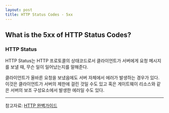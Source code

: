 ```yaml
---
layout: post
title: HTTP Status Codes - 5xx
---
```

## What is the 5xx of HTTP Status Codes?

### HTTP Status
HTTP Status는 HTTP 프로토콜의 상태코드로서 클라이언트가 서버에게 요청 메시지를 보낼 때, 무슨 일이 일어났는지를 말해준다. 

클라이언트가 올바른 요청을 보냈음에도 서버 자체에서 에러가 발생하는 경우가 있다.
이것은 클라이언트가 서버의 제한에 걸린 것일 수도 있고 혹은 게이트웨이 리소스와 같은 서버의 보조 구성요소에서 발생한 에러일 수도 있다.





---
참고자료: [HTTP 완벽가이드](http://kyobobook.co.kr/product/detailViewKor.laf?mallGb=KOR&ejkGb=KOR&barcode=9788966261208)